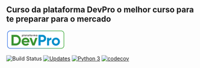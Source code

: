 ## Curso da plataforma DevPro o melhor curso para te preparar para o mercado 

![devpro](/djangopythonpro/static/devpro_logo.png)

![Build Status](https://app.travis-ci.com/marcospsviana/django-pythonpro-br.svg?branch=main)
[![Updates](https://pyup.io/repos/github/marcospsviana/django-pythonpro-br/shield.svg)](https://pyup.io/repos/github/marcospsviana/django-pythonpro-br/)
[![Python 3](https://pyup.io/repos/github/marcospsviana/django-pythonpro-br/python-3-shield.svg)](https://pyup.io/repos/github/marcospsviana/django-pythonpro-br/)
[![codecov](https://codecov.io/gh/marcospsviana/django-pythonpro-br/branch/main/graph/badge.svg?token=LQJGILCN7A)](https://codecov.io/gh/marcospsviana/django-pythonpro-br)


